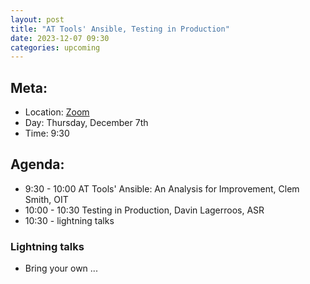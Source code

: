 ```yaml
---
layout: post
title: "AT Tools' Ansible, Testing in Production"
date: 2023-12-07 09:30
categories: upcoming
---
```


## Meta:

- Location: [Zoom](https://z.umn.edu/cpmstream)
- Day: Thursday, December 7th
- Time: 9:30

## Agenda:
- 9:30 - 10:00 AT Tools' Ansible: An Analysis for Improvement, Clem Smith, OIT
- 10:00 - 10:30 Testing in Production, Davin Lagerroos, ASR
- 10:30 - lightning talks

### Lightning talks
- Bring your own ...
